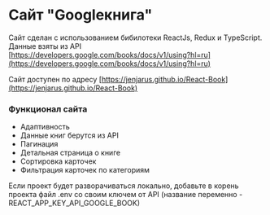 # Сайт "Googleкнига"

Сайт сделан с использованием бибилотеки ReactJs, Redux и TypeScript. Данные взяты из API [https://developers.google.com/books/docs/v1/using?hl=ru](https://developers.google.com/books/docs/v1/using?hl=ru)

Сайт доступен по адресу [https://jenjarus.github.io/React-Book](https://jenjarus.github.io/React-Book)

### Функционал сайта
- Адаптивность
- Данные книг берутся из API
- Пагинация
- Детальная страница о книге
- Сортировка карточек
- Фильтрация карточек по категориям

Если проект будет разворачиваться локально, добавьте в корень проекта файл .env со своим ключем от API (название переменно - REACT_APP_KEY_API_GOOGLE_BOOK)